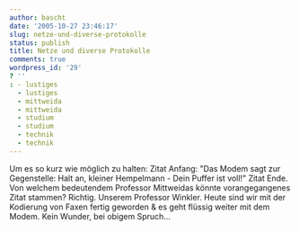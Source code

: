 ```yaml
---
author: bascht
date: '2005-10-27 23:46:17'
slug: netze-und-diverse-protokolle
status: publish
title: Netze und diverse Protokolle
comments: true
wordpress_id: '29'
? ''
: - lustiges
  - lustiges
  - mittweida
  - mittweida
  - studium
  - studium
  - technik
  - technik
---
```


Um es so kurz wie möglich zu halten: Zitat Anfang: "Das Modem sagt
zur Gegenstelle: Halt an, kleiner Hempelmann - Dein Puffer ist
voll!" Zitat Ende. Von welchem bedeutendem Professor Mittweidas
könnte vorangegangenes Zitat stammen? Richtig. Unserem Professor
Winkler. Heute sind wir mit der Kodierung von Faxen fertig geworden
& es geht flüssig weiter mit dem Modem. Kein Wunder, bei obigem
Spruch...


